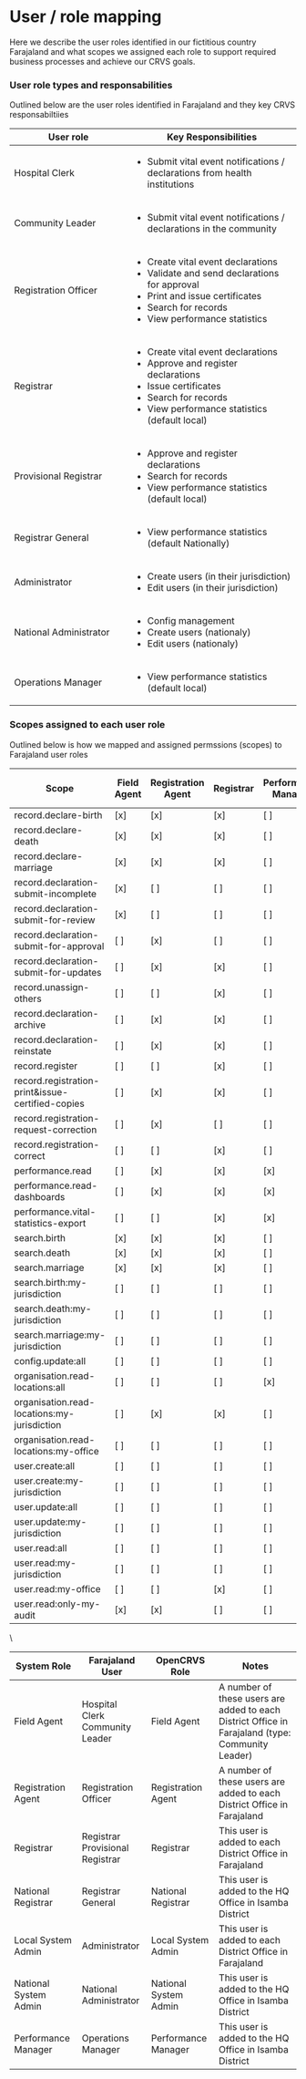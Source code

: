 # User / role mapping

Here we describe the user roles identified in our fictitious country Farajaland and what scopes we assigned each role to support required business processes and achieve our CRVS goals.

### User role types and responsabilities

Outlined below are the user roles identified in Farajaland and they key CRVS responsabiltiies

<table><thead><tr><th width="294">User role</th><th width="460">Key Responsibilities</th></tr></thead><tbody><tr><td>Hospital Clerk</td><td><ul><li>Submit vital event notifications / declarations from health institutions</li></ul></td></tr><tr><td>Community Leader</td><td><ul><li>Submit vital event notifications / declarations in the community</li></ul></td></tr><tr><td>Registration Officer</td><td><ul><li>Create vital event declarations</li><li>Validate and send declarations for approval</li><li>Print and issue certificates</li><li>Search for records</li><li>View performance statistics</li></ul></td></tr><tr><td>Registrar</td><td><ul><li>Create vital event declarations</li><li>Approve and register declarations</li><li>Issue certificates</li><li>Search for records</li><li>View performance statistics (default local)</li></ul></td></tr><tr><td>Provisional Registrar</td><td><ul><li>Approve and register declarations</li><li>Search for records</li><li>View performance statistics (default local)</li></ul></td></tr><tr><td>Registrar General</td><td><ul><li>View performance statistics (default Nationally)</li></ul></td></tr><tr><td>Administrator</td><td><ul><li>Create users (in their jurisdiction)</li><li>Edit users (in their jurisdiction)</li></ul></td></tr><tr><td>National Administrator</td><td><ul><li>Config management</li><li>Create users (nationaly)</li><li>Edit users (nationaly)</li></ul></td></tr><tr><td>Operations Manager</td><td><ul><li>View performance statistics (default local)</li></ul></td></tr></tbody></table>

### Scopes assigned to each user role

Outlined below is how we mapped and assigned permssions (scopes) to Farajaland user roles

<table><thead><tr><th width="405">Scope</th><th width="106">Field Agent</th><th width="166">Registration Agent</th><th width="72">Registrar</th><th width="177">Performance Manager</th><th>Local System Admin</th><th>National System Admin</th></tr></thead><tbody><tr><td>record.declare-birth</td><td>[x]</td><td>[x]</td><td>[x]</td><td>[ ]</td><td>[ ]</td><td>[ ]</td></tr><tr><td>record.declare-death</td><td>[x]</td><td>[x]</td><td>[x]</td><td>[ ]</td><td>[ ]</td><td>[ ]</td></tr><tr><td>record.declare-marriage</td><td>[x]</td><td>[x]</td><td>[x]</td><td>[ ]</td><td>[ ]</td><td>[ ]</td></tr><tr><td>record.declaration-submit-incomplete</td><td>[x]</td><td>[ ]</td><td>[ ]</td><td>[ ]</td><td>[ ]</td><td>[ ]</td></tr><tr><td>record.declaration-submit-for-review</td><td>[x]</td><td>[ ]</td><td>[ ]</td><td>[ ]</td><td>[ ]</td><td>[ ]</td></tr><tr><td>record.declaration-submit-for-approval</td><td>[ ]</td><td>[x]</td><td>[ ]</td><td>[ ]</td><td>[ ]</td><td>[ ]</td></tr><tr><td>record.declaration-submit-for-updates</td><td>[ ]</td><td>[x]</td><td>[x]</td><td>[ ]</td><td>[ ]</td><td>[ ]</td></tr><tr><td>record.unassign-others</td><td>[ ]</td><td>[ ]</td><td>[x]</td><td>[ ]</td><td>[ ]</td><td>[ ]</td></tr><tr><td>record.declaration-archive</td><td>[ ]</td><td>[x]</td><td>[x]</td><td>[ ]</td><td>[ ]</td><td>[ ]</td></tr><tr><td>record.declaration-reinstate</td><td>[ ]</td><td>[x]</td><td>[x]</td><td>[ ]</td><td>[ ]</td><td>[ ]</td></tr><tr><td>record.register</td><td>[ ]</td><td>[ ]</td><td>[x]</td><td>[ ]</td><td>[ ]</td><td>[ ]</td></tr><tr><td>record.registration-print&#x26;issue-certified-copies</td><td>[ ]</td><td>[x]</td><td>[x]</td><td>[ ]</td><td>[ ]</td><td>[ ]</td></tr><tr><td>record.registration-request-correction</td><td>[ ]</td><td>[x]</td><td>[ ]</td><td>[ ]</td><td>[ ]</td><td>[ ]</td></tr><tr><td>record.registration-correct</td><td>[ ]</td><td>[ ]</td><td>[x]</td><td>[ ]</td><td>[ ]</td><td>[ ]</td></tr><tr><td>performance.read</td><td>[ ]</td><td>[x]</td><td>[x]</td><td>[x]</td><td>[ ]</td><td>[ ]</td></tr><tr><td>performance.read-dashboards</td><td>[ ]</td><td>[x]</td><td>[x]</td><td>[x]</td><td>[ ]</td><td>[ ]</td></tr><tr><td>performance.vital-statistics-export</td><td>[ ]</td><td>[ ]</td><td>[x]</td><td>[x]</td><td>[ ]</td><td>[ ]</td></tr><tr><td>search.birth</td><td>[x]</td><td>[x]</td><td>[x]</td><td>[ ]</td><td>[ ]</td><td>[ ]</td></tr><tr><td>search.death</td><td>[x]</td><td>[x]</td><td>[x]</td><td>[ ]</td><td>[ ]</td><td>[ ]</td></tr><tr><td>search.marriage</td><td>[x]</td><td>[x]</td><td>[x]</td><td>[ ]</td><td>[ ]</td><td>[ ]</td></tr><tr><td>search.birth:my-jurisdiction</td><td>[ ]</td><td>[ ]</td><td>[ ]</td><td>[ ]</td><td>[ ]</td><td>[ ]</td></tr><tr><td>search.death:my-jurisdiction</td><td>[ ]</td><td>[ ]</td><td>[ ]</td><td>[ ]</td><td>[ ]</td><td>[ ]</td></tr><tr><td>search.marriage:my-jurisdiction</td><td>[ ]</td><td>[ ]</td><td>[ ]</td><td>[ ]</td><td>[ ]</td><td>[ ]</td></tr><tr><td>config.update:all</td><td>[ ]</td><td>[ ]</td><td>[ ]</td><td>[ ]</td><td>[ ]</td><td>[x]</td></tr><tr><td>organisation.read-locations:all</td><td>[ ]</td><td>[ ]</td><td>[ ]</td><td>[x]</td><td>[ ]</td><td>[x]</td></tr><tr><td>organisation.read-locations:my-jurisdiction</td><td>[ ]</td><td>[x]</td><td>[x]</td><td>[ ]</td><td>[x]</td><td>[ ]</td></tr><tr><td>organisation.read-locations:my-office</td><td>[ ]</td><td>[ ]</td><td>[ ]</td><td>[ ]</td><td>[ ]</td><td>[ ]</td></tr><tr><td>user.create:all</td><td>[ ]</td><td>[ ]</td><td>[ ]</td><td>[ ]</td><td>[ ]</td><td>[x]</td></tr><tr><td>user.create:my-jurisdiction</td><td>[ ]</td><td>[ ]</td><td>[ ]</td><td>[ ]</td><td>[x]</td><td>[ ]</td></tr><tr><td>user.update:all</td><td>[ ]</td><td>[ ]</td><td>[ ]</td><td>[ ]</td><td>[ ]</td><td>[x]</td></tr><tr><td>user.update:my-jurisdiction</td><td>[ ]</td><td>[ ]</td><td>[ ]</td><td>[ ]</td><td>[x]</td><td>[ ]</td></tr><tr><td>user.read:all</td><td>[ ]</td><td>[ ]</td><td>[ ]</td><td>[ ]</td><td>[ ]</td><td>[x]</td></tr><tr><td>user.read:my-jurisdiction</td><td>[ ]</td><td>[ ]</td><td>[ ]</td><td>[ ]</td><td>[x]</td><td>[ ]</td></tr><tr><td>user.read:my-office</td><td>[ ]</td><td>[ ]</td><td>[x]</td><td>[ ]</td><td>[ ]</td><td>[ ]</td></tr><tr><td>user.read:only-my-audit</td><td>[x]</td><td>[x]</td><td>[ ]</td><td>[ ]</td><td>[ ]</td><td>[ ]</td></tr></tbody></table>

\


<table><thead><tr><th>System Role</th><th>Farajaland User</th><th data-hidden>OpenCRVS Role</th><th data-hidden>Notes</th></tr></thead><tbody><tr><td>Field Agent</td><td>Hospital Clerk <br>Community Leader</td><td>Field Agent</td><td>A number of these users are added to each District Office in Farajaland (type: Community Leader)</td></tr><tr><td>Registration Agent</td><td>Registration Officer</td><td>Registration Agent</td><td>A number of these users are added to each District Office in Farajaland</td></tr><tr><td>Registrar</td><td>Registrar<br>Provisional Registrar</td><td>Registrar</td><td>This user is added to each District Office in Farajaland</td></tr><tr><td>National Registrar</td><td>Registrar General</td><td>National Registrar</td><td>This user is added to the HQ Office in Isamba District</td></tr><tr><td>Local System Admin</td><td>Administrator</td><td>Local System Admin</td><td>This user is added to each District Office in Farajaland</td></tr><tr><td>National System Admin</td><td>National Administrator</td><td>National System Admin</td><td>This user is added to the HQ Office in Isamba District</td></tr><tr><td>Performance Manager</td><td>Operations Manager</td><td>Performance Manager</td><td>This user is added to the HQ Office in Isamba District</td></tr></tbody></table>

